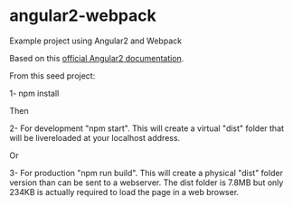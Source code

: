# angular2-webpack
Example project using Angular2 and Webpack

Based on this <a href="https://angular.io/docs/ts/latest/guide/webpack.html">official Angular2 documentation</a>.

From this seed project:

1- npm install

Then

2- For development "npm start". This will create a virtual "dist" folder that will be livereloaded at your localhost address.

Or

3- For production "npm run build". This will create a physical "dist" folder version than can be sent to a webserver. The dist folder is 7.8MB but only 234KB is actually required to load the page in a web browser.
